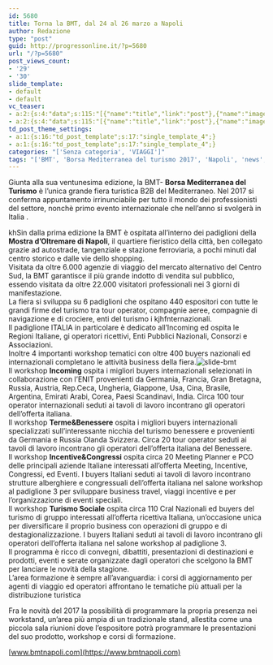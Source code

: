 ```yaml
---
id: 5680
title: Torna la BMT, dal 24 al 26 marzo a Napoli
author: Redazione
type: "post"
guid: http://progressonline.it/?p=5680
url: "/?p=5680"
post_views_count:
- '29'
- '30'
slide_template:
- default
- default
vc_teaser:
- a:2:{s:4:"data";s:115:"[{"name":"title","link":"post"},{"name":"image","image":"featured","link":"none"},{"name":"text","mode":"excerpt"}]";s:7:"bgcolor";s:0:"";}
- a:2:{s:4:"data";s:115:"[{"name":"title","link":"post"},{"name":"image","image":"featured","link":"none"},{"name":"text","mode":"excerpt"}]";s:7:"bgcolor";s:0:"";}
td_post_theme_settings:
- a:1:{s:16:"td_post_template";s:17:"single_template_4";}
- a:1:{s:16:"td_post_template";s:17:"single_template_4";}
categories: "['Senza categoria', 'VIAGGI']"
tags: "['BMT', 'Borsa Mediterranea del turismo 2017', 'Napoli', 'news', 'turismo', 'Viaggi']"
---
```


Giunta alla sua ventunesima edizione, la BMT- **Borsa Mediterranea del Turismo** è l’unica grande fiera turistica B2B del Mediterraneo. Nel 2017 si conferma appuntamento irrinunciabile per tutto il mondo dei professionisti del settore, nonchè primo evento internazionale che nell’anno si svolgerà in Italia .

khSin dalla prima edizione la BMT è ospitata all’interno dei padiglioni della **Mostra d’Oltremare di Napoli**, il quartiere fieristico della città, ben collegato grazie ad autostrade, tangenziale e stazione ferroviaria, a pochi minuti dal centro storico e dalle vie dello shopping.  
Visitata da oltre 6.000 agenzie di viaggio del mercato alternativo del Centro Sud, la BMT garantisce il più grande indotto di vendita sul pubblico, essendo visitata da oltre 22.000 visitatori professionali nei 3 giorni di manifestazione.  
La fiera si sviluppa su 6 padiglioni che ospitano 440 espositori con tutte le grandi firme del turismo tra tour operator, compagnie aeree, compagnie di navigazione e di crociere, enti del turismo i kjhfnternazionali.  
Il padiglione ITALIA in particolare è dedicato all’Incoming ed ospita le Regioni Italiane, gi operatori ricettivi, Enti Pubblici Nazionali, Consorzi e Associazioni.  
Inoltre 4 importanti workshop tematici con oltre 400 buyers nazionali ed internazionali completano le attività business della fiera.![slide-bmt](https://progressonline.it/wp-content/uploads/2017/02/slide-bmt-300x144.jpg)  
Il workshop **Incoming** ospita i migliori buyers internazionali selezionati in collaborazione con l’ENIT provenienti da Germania, Francia, Gran Bretagna, Russia, Austria, Rep.Ceca, Ungheria, Giappone, Usa, Cina, Brasile, Argentina, Emirati Arabi, Corea, Paesi Scandinavi, India. Circa 100 tour operator internazionali seduti ai tavoli di lavoro incontrano gli operatori dell’offerta italiana.  
Il workshop **Terme&amp;Benessere** ospita i migliori buyers internazionali specializzati sull’interessante nicchia del turismo benessere e provenienti da Germania e Russia Olanda Svizzera. Circa 20 tour operator seduti ai tavoli di lavoro incontrano gli operatori dell’offerta italiana del Benessere.  
Il workshop **Incentive&amp;Congressi** ospita circa 20 Meeting Planner e PCO delle principali aziende Italiane interessati all’offerta Meeting, Incentive, Congressi, ed Eventi. I buyers Italiani seduti ai tavoli di lavoro incontrano strutture alberghiere e congressuali dell’offerta italiana nel salone workshop al padiglione 3 per sviluppare business travel, viaggi incentive e per l’organizzazione di eventi speciali.  
Il workshop **Turismo Sociale** ospita circa 110 Cral Nazionali ed buyers del turismo di gruppo interessati all’offerta ricettiva Italiana, un’occasione unica per diversificare il proprio business con operazioni di gruppo e di destagionalizzazione. I buyers Italiani seduti ai tavoli di lavoro incontrano gli operatori dell’offerta italiana nel salone workshop al padiglione 3.  
Il programma è ricco di convegni, dibattiti, presentazioni di destinazioni e prodotti, eventi e serate organizzate dagli operatori che scelgono la BMT per lanciare le novità della stagione.  
L’area formazione è sempre all’avanguardia: i corsi di aggiornamento per agenti di viaggio ed operatori affrontano le tematiche più attuali per la distribuzione turistica

Fra le novità del 2017 la possibilità di programmare la propria presenza nei workstand, un’area più ampia di un tradizionale stand, allestita come una piccola sala riunioni dove l’espositore potrà programmare le presentazioni del suo prodotto, workshop e corsi di formazione.

[www.bmtnapoli.com](https://www.bmtnapoli.com)